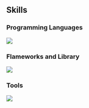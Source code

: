 ## Skills
### Programming Languages
![](https://skillicons.dev/icons?i=html,css,php)

### Flameworks and Library
![](https://skillicons.dev/icons?i=wordpress)

### Tools
![](https://skillicons.dev/icons?i=github)

<!---
YamachiYui/YamachiYui is a ✨ special ✨ repository because its `README.md` (this file) appears on your GitHub profile.
You can click the Preview link to take a look at your changes.
--->

